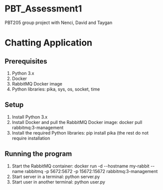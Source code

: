 # PBT_Assessment1
PBT205 group project with Nenci, David and Taygan
# Chatting Application
## Prerequisites  
1. Python 3.x
2. Docker
3. RabbitMQ Docker image
4. Python libraries: pika, sys, os, socket, time 
## Setup
1. Install Python 3.x
2. Install Docker and pull the RabbitMQ Docker image: docker pull rabbitmq:3-management
3. Install the required Python libraries: pip install pika (the rest do not require installation
## Running the program 
1. Start the RabbitMQ container: docker run -d --hostname my-rabbit --name rabbitmq -p 5672:5672 -p 15672:15672 rabbitmq:3-management
2. Start server in a terminal: python server.py
3. Start user in another terminal: python user.py


